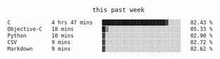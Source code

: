 <p align="center"><samp>this past week</samp></p>
<!--START_SECTION:waka-->

```txt
C             4 hrs 47 mins   ████████████████████▓░░░░   82.43 %
Objective-C   18 mins         █▒░░░░░░░░░░░░░░░░░░░░░░░   05.33 %
Python        10 mins         ▓░░░░░░░░░░░░░░░░░░░░░░░░   02.90 %
CSV           9 mins          ▓░░░░░░░░░░░░░░░░░░░░░░░░   02.72 %
Markdown      9 mins          ▓░░░░░░░░░░░░░░░░░░░░░░░░   02.62 %
```

<!--END_SECTION:waka-->


